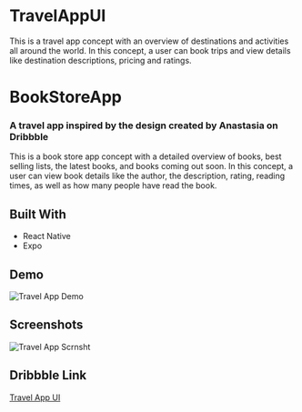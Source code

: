 # TravelAppUI
This is a travel app concept with an overview of destinations and activities all around the world. In this concept, a user can book trips and view details like destination descriptions, pricing and ratings.
# BookStoreApp

### A travel app inspired by the design created by Anastasia on Dribbble
This is a book store app concept with a detailed overview of books, best selling lists, the latest books, and books coming out soon. In this concept, a user can view book details like the author, the description, rating, reading times, as well as how many people have read the book.
## Built With
* React Native
* Expo

## Demo

![Travel App Demo](assets/travelappdemo.gif)

## Screenshots

![Travel App Scrnsht](assets/scrnsht.png)


## Dribbble Link 

[Travel App UI](https://dribbble.com/shots/11141145-Travel-service-Mobile-App)
